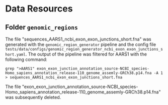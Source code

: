 # Data Resources

## Folder `genomic_regions`

The file "sequences_AARS1_ncbi_exon_exon_junctions_short.fna" was generated with the `genomic_region_generator` pipeline and the config file `tests/data/configs/genomic_region_generator_ncbi_exon_exon_junctions_short.yaml`. The output of the pipeline was filtered for AARS1 with the following command:

```
grep ">AARS1" exon_exon_junction_annotation_source-NCBI_species-Homo_sapiens_annotation_release-110_genome_assemly-GRCh38.p14.fna -A 1 > sequences_AARS1_ncbi_exon_exon_junctions_short.fna
```

The file "exon_exon_junction_annotation_source-NCBI_species-Homo_sapiens_annotation_release-110_genome_assemly-GRCh38.p14.fna" was subsequently deleted.

